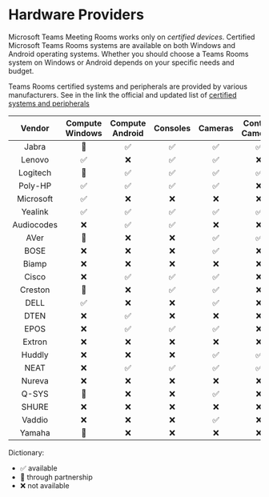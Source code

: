 # Hardware Providers

Microsoft Teams Meeting Rooms works only on *certified devices*. Certified Microsoft Teams Rooms systems are available on both Windows and Android operating systems. Whether you should choose a Teams Rooms system on Windows or Android depends on your specific needs and budget.

Teams Rooms certified systems and peripherals are provided by various manufacturers.
See in the link the official and updated list of [certified systems and peripherals](https://learn.microsoft.com/en-us/microsoftteams/rooms/)

| Vendor          | Compute Windows | Compute Android | Consoles | Cameras | Content Cameras | Intelligent Cameras | Microphones | Speakers | Touchscreen Large Board |
| :-------------: | :-----------: | :-----------: | :-----------: | :-----------: | :-----------: | :-----------: | :-----------: | :-----------: | :-----------: |
| Jabra           | 🤝          |✅        |✅       |✅        |✅        |✅        |❌        |❌        |❌        |
| Lenovo          | ✅          |❌        |✅       |✅        |❌        |❌        |✅        |✅        |❌        |
| Logitech        | 🤝          |✅        |✅       |✅        |✅        |❌        |✅        |✅        |❌        |
| Poly-HP         | ✅          |✅        |✅       |✅        |❌        |❌        |✅        |✅        |❌        |
| Microsoft       | ✅          |❌        |❌       |❌        |❌        |❌        |❌        |❌        |✅        |
| Yealink         | ✅          |✅        |✅       |✅        |✅        |❌        |✅        |✅        |✅        |
| Audiocodes      | ❌          |✅        |✅       |❌        |❌        |❌        |❌        |❌        |❌        |
| AVer            | 🤝          |❌        |❌       |✅        |✅        |❌        |✅        |✅        |❌        |
| BOSE            | ❌          |❌        |❌       |✅        |❌        |❌        |✅        |✅        |❌        |
| Biamp           | ❌          |❌        |❌       |❌        |❌        |❌        |✅        |✅        |❌        |
| Cisco           | ❌          |✅        |✅       |✅        |❌        |❌        |❌        |❌        |✅        |
| Creston         | 🤝          |❌        |✅       |✅        |❌        |❌        |✅        |✅        |❌        |
| DELL            | ✅          |❌        |❌       |✅        |❌        |❌        |❌        |❌        |❌        |
| DTEN            | ❌          |✅        |❌       |❌        |❌        |❌        |❌        |❌        |✅        |
| EPOS            | ❌          |✅        |✅       |✅        |❌        |❌        |❌        |❌        |❌        |
| Extron          | ❌          |❌        |❌       |❌        |❌        |❌        |❌        |✅        |❌        |
| Huddly          | ❌          |❌        |❌       |✅        |✅        |❌        |❌        |❌        |❌        |
| NEAT            | ❌          |✅        |✅       |✅        |✅        |❌        |❌        |❌        |✅        |
| Nureva          | ❌          |❌        |❌       |❌        |❌        |❌        |✅        |✅        |❌        |
| Q-SYS           | 🤝          |❌        |❌       |✅        |❌        |❌        |✅        |✅        |❌        |
| SHURE           | ❌          |❌        |❌       |❌        |❌        |❌        |✅        |✅        |❌        |
| Vaddio          | ❌          |❌        |❌       |✅        |❌        |❌        |❌        |❌        |❌        |
| Yamaha          | 🤝          |❌        |❌       |❌        |❌        |❌        |✅        |✅        |❌        |

Dictionary:

- ✅ available
- 🤝 through partnership
- ❌ not available
